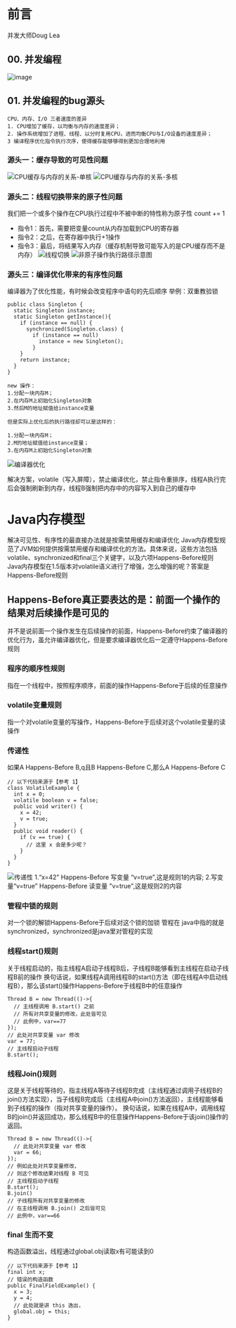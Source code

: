 # 前言
并发大师Doug Lea

## 00. 并发编程
![image](https://github.com/xaoduer/learning/blob/master/java-learning/java-concurrent-png/00.xmind.png)
## 01. 并发编程的bug源头
	CPU、内存、I/O 三者速度的差异
	1. CPU增加了缓存，以均衡与内存的速度差异；
	2. 操作系统增加了进程、线程、以分时复用CPU，进而均衡CPU与I/O设备的速度差异；
	3 编译程序优化指令执行次序，使得缓存能够够得到更加合理地利用
	
### 源头一：缓存导致的可见性问题
![CPU缓存与内存的关系-单核](https://github.com/xaoduer/learning/blob/master/java-learning/java-concurrent-png/01.%E5%8D%95CPU.png)
![CPU缓存与内存的关系-多核](https://github.com/xaoduer/learning/blob/master/java-learning/java-concurrent-png/01.%E5%A4%9ACPU.png)
	
### 源头二：线程切换带来的原子性问题
	
我们把一个或多个操作在CPU执行过程中不被中断的特性称为原子性
count += 1
* 指令1：首先，需要把变量count从内存加载到CPU的寄存器
* 指令2：之后，在寄存器中执行+1操作
* 指令3：最后，将结果写入内存（缓存机制导致可能写入的是CPU缓存而不是内存）
![线程切换](https://github.com/xaoduer/learning/blob/master/java-learning/java-concurrent-png/01.%E7%BA%BF%E7%A8%8B%E5%88%87%E6%8D%A2.png)
![非原子操作执行路径示意图](https://github.com/xaoduer/learning/blob/master/java-learning/java-concurrent-png/01.%E9%9D%9E%E5%8E%9F%E5%AD%90%E6%93%8D%E4%BD%9C.png)
	
### 源头三：编译优化带来的有序性问题
编译器为了优化性能，有时候会改变程序中语句的先后顺序
举例：双重教验锁
``` stylus
public class Singleton {
  static Singleton instance;
  static Singleton getInstance(){
    if (instance == null) {
      synchronized(Singleton.class) {
        if (instance == null)
          instance = new Singleton();
        }
    }
    return instance;
  }
}
```
	new 操作：
	1.分配一块内存M；
	2.在内存M上初始化Singleton对象
	3.然后M的地址赋值给instance变量
	
	但是实际上优化后的执行路径却可以是这样的：
	
	1.分配一块内存M；
	2.M的地址赋值给instance变量；
	3.在内存M上初始化Singleton对象
![编译器优化](https://github.com/xaoduer/learning/blob/master/java-learning/java-concurrent-png/01.%E7%BC%96%E8%AF%91%E5%99%A8%E4%BC%98%E5%8C%96%E5%B8%A6%E6%9D%A5%E7%9A%84%E9%97%AE%E9%A2%98.png)

解决方案，volatile（写入屏障），禁止编译优化，禁止指令重排序，线程A执行完后会强制刷新到内存，线程B强制把内存中的内容写入到自己的缓存中
	
# Java内存模型
解决可见性、有序性的最直接办法就是按需禁用缓存和编译优化
Java内存模型规范了JVM如何提供按需禁用缓存和编译优化的方法。具体来说，这些方法包括volatile、synchronized和final三个关键字，以及六项Happens-Before规则
Java内存模型在1.5版本对volatile语义进行了增强，怎么增强的呢？答案是Happens-Before规则

## Happens-Before真正要表达的是：前面一个操作的结果对后续操作是可见的
并不是说前面一个操作发生在后续操作的前面，Happens-Before约束了编译器的优化行为，虽允许编译器优化，但是要求编译器优化后一定遵守Happens-Before规则

### 程序的顺序性规则
指在一个线程中，按照程序顺序，前面的操作Happens-Before于后续的任意操作
### volatile变量规则
指一个对volatile变量的写操作，Happens-Before于后续对这个volatile变量的读操作
### 传递性
如果A Happens-Before B,q且B Happens-Before C,那么A Happens-Before C

``` stylus
// 以下代码来源于【参考 1】
class VolatileExample {
  int x = 0;
  volatile boolean v = false;
  public void writer() {
    x = 42;
    v = true;
  }
  public void reader() {
    if (v == true) {
      // 这里 x 会是多少呢？
    }
  }
}
``` 

![传递性](https://github.com/xaoduer/learning/blob/master/java-learning/java-concurrent-png/01.transmissibility.png)
1.“x=42” Happens-Before 写变量 “v=true",这是规则1的内容;
2.写变量“v=true” Happens-Before 读变量 "v=true",这是规则2的内容

### 管程中锁的规则
对一个锁的解锁Happens-Before于后续对这个锁的加锁
管程在 java中指的就是synchronized，synchronized是java里对管程的实现
### 线程start()规则
关于线程启动的，指主线程A启动子线程B后，子线程B能够看到主线程在启动子线程B前的操作
换句话说，如果线程A调用线程B的start()方法（即在线程A中启动线程B），那么该start()操作Happens-Before于线程B中的任意操作
``` stylus
Thread B = new Thread(()->{
  // 主线程调用 B.start() 之前
  // 所有对共享变量的修改，此处皆可见
  // 此例中，var==77
});
// 此处对共享变量 var 修改
var = 77;
// 主线程启动子线程
B.start();
``` 
### 线程Join()规则
这是关于线程等待的，指主线程A等待子线程B完成（主线程通过调用子线程B的join()方法实现），当子线程B完成后（主线程A中join()方法返回），主线程能够看到子线程的操作（指对共享变量的操作）。
换句话说，如果在线程A中，调用线程B的join()并返回成功，那么线程B中的任意操作Happens-Before于该join()操作的返回。
``` stylus
Thread B = new Thread(()->{
  // 此处对共享变量 var 修改
  var = 66;
});
// 例如此处对共享变量修改，
// 则这个修改结果对线程 B 可见
// 主线程启动子线程
B.start();
B.join()
// 子线程所有对共享变量的修改
// 在主线程调用 B.join() 之后皆可见
// 此例中，var==66
``` 
### final 生而不变
构造函数溢出，线程通过global.obj读取x有可能读到0
``` stylus
// 以下代码来源于【参考 1】
final int x;
// 错误的构造函数
public FinalFieldExample() { 
  x = 3;
  y = 4;
  // 此处就是讲 this 逸出，
  global.obj = this;
}
``` 




